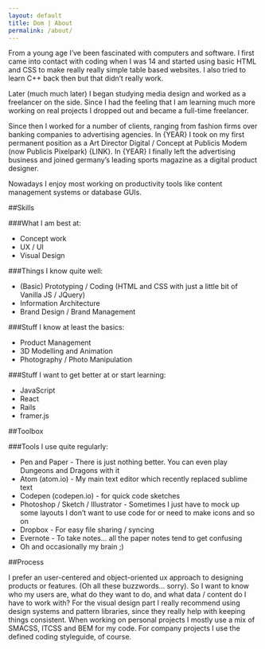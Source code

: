 ```yaml
---
layout: default
title: Dom | About
permalink: /about/
---
```



From a young age I’ve been fascinated with computers and software. I first came into contact with coding when I was 14 and started using basic HTML and CSS to make really really simple table based websites. I also tried to learn C++ back then but that didn’t really work.  

Later (much much later) I began studying media design and worked as a freelancer on the side. Since I had the feeling that I am learning much more working on real projects I dropped out and became a full-time freelancer.

Since then I worked for a number of clients, ranging from fashion firms over banking companies to advertising agencies. In {YEAR} I took on my first permanent position as a Art Director Digital / Concept at Publicis Modem (now Publicis Pixelpark) {LINK}. 
In {YEAR} I finally left the advertising business and joined germany’s leading sports magazine as a digital product designer.

Nowadays I enjoy most working on productivity tools like content management systems or database GUIs.


##Skills

###What I am best at:

- Concept work
- UX / UI
- Visual Design

###Things I know quite well:

- (Basic) Prototyping / Coding (HTML and CSS with just a little bit of Vanilla JS / JQuery)
- Information Architecture
- Brand Design / Brand Management

###Stuff I know at least the basics:

- Product Management
- 3D Modelling and Animation
- Photography / Photo Manipulation

###Stuff I want to get better at or start learning:

- JavaScript 
- React
- Rails
- framer.js


##Toolbox

###Tools I use quite regularly:

- Pen and Paper - There is just nothing better. You can even play Dungeons and Dragons with it
- Atom (atom.io) - My main text editor which recently replaced sublime text
- Codepen (codepen.io)  - for quick code sketches
- Photoshop / Sketch / Illustrator - Sometimes I just have to mock up some layouts I don’t want to use code for or need to make icons and so on
- Dropbox - For easy file sharing / syncing
- Evernote - To take notes… all the paper notes tend to get confusing
- Oh and occasionally my brain ;)


##Process

I prefer an user-centered and object-oriented ux approach to designing products or features. (Oh all these buzzwords… sorry). So I want to know who my users are, what do they want to do, and what data / content do I have to work with?
For the visual design part I really recommend using design systems and pattern libraries, since they really help with keeping things consistent.
When working on personal projects I mostly use a mix of SMACSS, ITCSS and BEM for my code. For company projects I use the defined coding styleguide, of course.